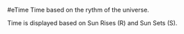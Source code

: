#eTime
Time based on the rythm of the universe.

Time is displayed based on Sun Rises (R) and Sun Sets (S).
